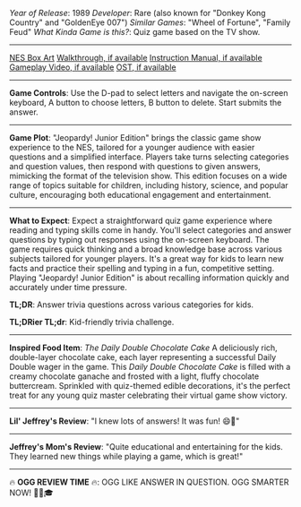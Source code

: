 *Year of Release*: 1989
*Developer*: Rare (also known for "Donkey Kong Country" and "GoldenEye 007")
*Similar Games*: "Wheel of Fortune", "Family Feud"
*What Kinda Game is this?*: Quiz game based on the TV show.

---
[NES Box Art](https://www.google.com/search?tbm=isch&q=NES+Box+Art+Jeopardy!+Junior+Edition) 
[Walkthrough, if available](https://www.google.com/search?q=Walkthrough+NES+Jeopardy!+Junior+Edition)
[Instruction Manual, if available](https://www.google.com/search?q=NES+Instruction+Manual+Jeopardy!+Junior+Edition)
[Gameplay Video, if available](https://www.youtube.com/results?search_query=gameplay+NES+Jeopardy!+Junior+Edition) 
[OST, if available](https://www.youtube.com/results?search_query=gameplay+NES+Jeopardy!+Junior+Edition+OST)

- - -
**Game Controls**:
Use the D-pad to select letters and navigate the on-screen keyboard, A button to choose letters, B button to delete. Start submits the answer.

- - -
**Game Plot**: 
"Jeopardy! Junior Edition" brings the classic game show experience to the NES, tailored for a younger audience with easier questions and a simplified interface. Players take turns selecting categories and question values, then respond with questions to given answers, mimicking the format of the television show. This edition focuses on a wide range of topics suitable for children, including history, science, and popular culture, encouraging both educational engagement and entertainment.

- - -
**What to Expect**: 
Expect a straightforward quiz game experience where reading and typing skills come in handy. You'll select categories and answer questions by typing out responses using the on-screen keyboard. The game requires quick thinking and a broad knowledge base across various subjects tailored for younger players. It's a great way for kids to learn new facts and practice their spelling and typing in a fun, competitive setting. Playing "Jeopardy! Junior Edition" is about recalling information quickly and accurately under time pressure.

**TL;DR**:
Answer trivia questions across various categories for kids.

**TL;DRier TL;dr**: 
Kid-friendly trivia challenge.

---
**Inspired Food Item**: *The Daily Double Chocolate Cake*
A deliciously rich, double-layer chocolate cake, each layer representing a successful Daily Double wager in the game. This *Daily Double Chocolate Cake* is filled with a creamy chocolate ganache and frosted with a light, fluffy chocolate buttercream. Sprinkled with quiz-themed edible decorations, it's the perfect treat for any young quiz master celebrating their virtual game show victory.

---
**Lil' Jeffrey's Review**: "I knew lots of answers! It was fun! 😄🎉"

---
**Jeffrey's Mom's Review**: "Quite educational and entertaining for the kids. They learned new things while playing a game, which is great!"

---
🔥 **OGG REVIEW TIME** 🔥: OGG LIKE ANSWER IN QUESTION. OGG SMARTER NOW! 🤔🍰🎓